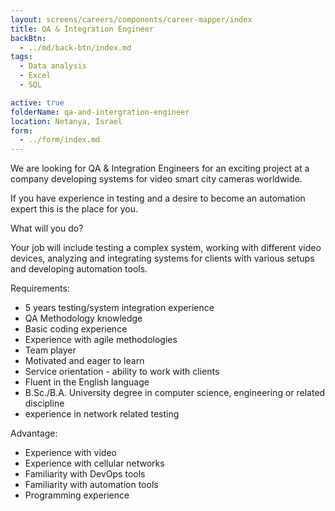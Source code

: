 ```yaml
---
layout: screens/careers/components/career-mapper/index
title: QA & Integration Engineer
backBtn:
  - ../md/back-btn/index.md
tags:
  - Data analysis
  - Excel
  - SQL

active: true
folderName: qa-and-intergration-engineer
location: Netanya, Israel
form:
  - ../form/index.md
---
```


We are looking for QA & Integration Engineers for an exciting project at a company developing systems for video smart city cameras worldwide.

If you have experience in testing and a desire to become an automation expert this is the place for you.

What will you do?

Your job will include testing a complex system, working with different video devices,
analyzing and integrating systems for clients with various setups and developing automation tools.

Requirements:

- 5 years testing/system integration experience
- QA Methodology knowledge
- Basic coding experience
- Experience with agile methodologies
- Team player
- Motivated and eager to learn
- Service orientation - ability to work with clients
- Fluent in the English language
- B.Sc./B.A. University degree in computer science, engineering or related discipline
- experience in network related testing

Advantage:

- Experience with video
- Experience with cellular networks
- Familiarity with DevOps tools
- Familiarity with automation tools
- Programming experience
